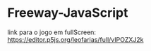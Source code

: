 # Freeway-JavaScript
link para o jogo em fullScreen: https://editor.p5js.org/leofarias/full/vIPOZXJ2k
